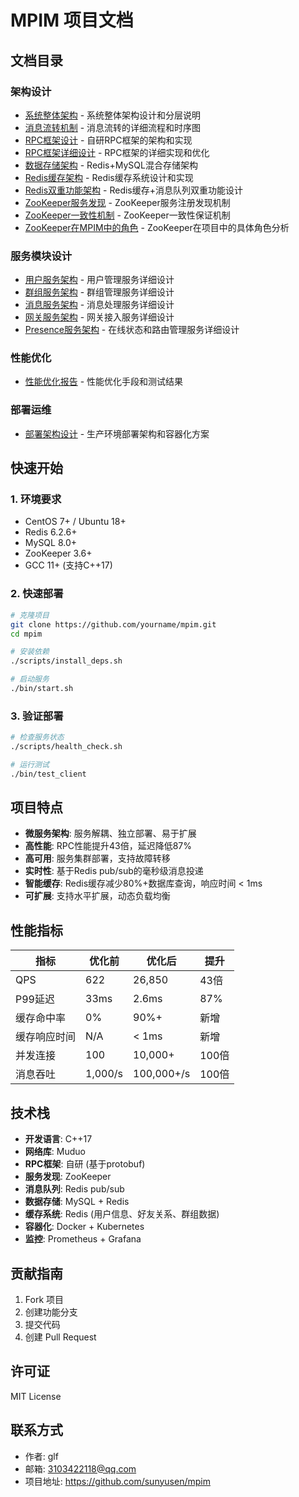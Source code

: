 # MPIM 项目文档

## 文档目录

### 架构设计
- [系统整体架构](architecture/overview.md) - 系统整体架构设计和分层说明
- [消息流转机制](architecture/message-flow.md) - 消息流转的详细流程和时序图
- [RPC框架设计](architecture/rpc-framework.md) - 自研RPC框架的架构和实现
- [RPC框架详细设计](architecture/rpc-framework-detailed.md) - RPC框架的详细实现和优化
- [数据存储架构](architecture/data-storage.md) - Redis+MySQL混合存储架构
- [Redis缓存架构](architecture/redis-cache-architecture.md) - Redis缓存系统设计和实现
- [Redis双重功能架构](architecture/redis-dual-function-architecture.md) - Redis缓存+消息队列双重功能设计
- [ZooKeeper服务发现](architecture/zookeeper-service-discovery.md) - ZooKeeper服务注册发现机制
- [ZooKeeper一致性机制](architecture/zookeeper-consistency-mechanism.md) - ZooKeeper一致性保证机制
- [ZooKeeper在MPIM中的角色](architecture/zookeeper-role-in-mpim.md) - ZooKeeper在项目中的具体角色分析

### 服务模块设计
- [用户服务架构](architecture/user-service-architecture.md) - 用户管理服务详细设计
- [群组服务架构](architecture/group-service-architecture.md) - 群组管理服务详细设计
- [消息服务架构](architecture/message-service-architecture.md) - 消息处理服务详细设计
- [网关服务架构](architecture/gateway-service-architecture.md) - 网关接入服务详细设计
- [Presence服务架构](architecture/presence-service-architecture.md) - 在线状态和路由管理服务详细设计

### 性能优化
- [性能优化报告](performance/optimization.md) - 性能优化手段和测试结果

### 部署运维
- [部署架构设计](deployment/architecture.md) - 生产环境部署架构和容器化方案

## 快速开始

### 1. 环境要求
- CentOS 7+ / Ubuntu 18+
- Redis 6.2.6+
- MySQL 8.0+
- ZooKeeper 3.6+
- GCC 11+ (支持C++17)

### 2. 快速部署
```bash
# 克隆项目
git clone https://github.com/yourname/mpim.git
cd mpim

# 安装依赖
./scripts/install_deps.sh

# 启动服务
./bin/start.sh
```

### 3. 验证部署
```bash
# 检查服务状态
./scripts/health_check.sh

# 运行测试
./bin/test_client
```

## 项目特点

- **微服务架构**: 服务解耦、独立部署、易于扩展
- **高性能**: RPC性能提升43倍，延迟降低87%
- **高可用**: 服务集群部署，支持故障转移
- **实时性**: 基于Redis pub/sub的毫秒级消息投递
- **智能缓存**: Redis缓存减少80%+数据库查询，响应时间 < 1ms
- **可扩展**: 支持水平扩展，动态负载均衡

## 性能指标

| 指标 | 优化前 | 优化后 | 提升 |
|------|--------|--------|------|
| QPS | 622 | 26,850 | 43倍 |
| P99延迟 | 33ms | 2.6ms | 87% |
| 缓存命中率 | 0% | 90%+ | 新增 |
| 缓存响应时间 | N/A | < 1ms | 新增 |
| 并发连接 | 100 | 10,000+ | 100倍 |
| 消息吞吐 | 1,000/s | 100,000+/s | 100倍 |

## 技术栈

- **开发语言**: C++17
- **网络库**: Muduo
- **RPC框架**: 自研 (基于protobuf)
- **服务发现**: ZooKeeper
- **消息队列**: Redis pub/sub
- **数据存储**: MySQL + Redis
- **缓存系统**: Redis (用户信息、好友关系、群组数据)
- **容器化**: Docker + Kubernetes
- **监控**: Prometheus + Grafana

## 贡献指南

1. Fork 项目
2. 创建功能分支
3. 提交代码
4. 创建 Pull Request

## 许可证

MIT License

## 联系方式

- 作者: glf
- 邮箱: 3103422118@qq.com
- 项目地址: https://github.com/sunyusen/mpim
